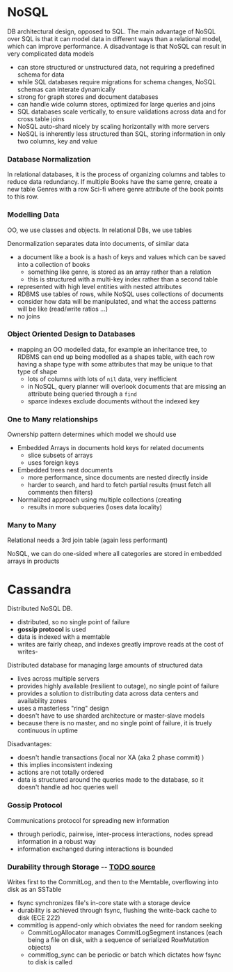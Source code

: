 # NoSQL
DB architectural design, opposed to SQL. The main advantage of NoSQL over SQL is that it can model data in different ways than a relational model, which can improve performance. A disadvantage is that NoSQL can result in very complicated data models 
- can store structured or unstructured data, not requiring a predefined schema for data
- while SQL databases require migrations for schema changes, NoSQL schemas can interate dynamically 
- strong for graph stores and document databases
- can handle wide column stores, optimized for large queries and joins
- SQL databases scale vertically, to ensure validations across data and for cross table joins
- NoSQL auto-shard nicely by scaling horizontally with more servers
- NoSQL is inherently less structured than SQL, storing information in only two columns, key and value

### Database Normalization
In relational databases, it is the process of organizing columns and tables to reduce data redundancy. If multiple Books have the same genre, create a new table Genres with a row Sci-fi where genre attribute of the book points to this row.

### Modelling Data
OO, we use classes and objects. In relational DBs, we use tables 

Denormalization separates data into documents, of similar data
- a document like a book is a hash of keys and values which can be saved into a collection of books
  - something like genre, is stored as an array rather than a relation
  - this is structured with a multi-key index rather than a second table 
- represented with high level entities with nested attributes
- RDBMS use tables of rows, while NoSQL uses collections of documents
- consider how data will be manipulated, and what the access patterns will be like (read/write ratios ...)
- no joins

### Object Oriented Design to Databases
- mapping an OO modelled data, for example an inheritance tree, to RDBMS can end up being modelled as a shapes table, with each row having a shape type with some attributes that may be unique to that type of shape
  - lots of columns with lots of `nil` data, very inefficient
  - in NoSQL, query planner will overlook documents that are missing an attribute being queried through a `find`
  - sparce indexes exclude documents without the indexed key 
  
### One to Many relationships
Ownership pattern determines which model we should use
- Embedded Arrays in documents hold keys for related documents
  - slice subsets of arrays
  - uses foreign keys
- Embedded trees nest documents
  - more performance, since documents are nested directly inside
  - harder to search, and hard to fetch partial results (must fetch all comments then filters)
- Normalized approach using multiple collections (creating 
  - results in more subqueries (loses data locality) 

### Many to Many
Relational needs a 3rd join table (again less performant)

NoSQL, we can do one-sided where all categories are stored in embedded arrays in products

# Cassandra
Distributed NoSQL DB. 
- distributed, so no single point of failure
- **gossip protocol** is used
- data is indexed with a memtable
- writes are fairly cheap, and indexes greatly improve reads at the cost of writes-

Distributed database for managing large amounts of structured data
- lives across multiple servers
- provides highly available (resilient to outage), no single point of failure
- provides a solution to distributing data across data centers and availability zones
- uses a masterless "ring" design
 - doesn't have to use sharded architecture or master-slave models
- because there is no master, and no single point of failure, it is truely continuous in uptime

Disadvantages:
- doesn't handle transactions (local nor XA (aka 2 phase commit) )
 - this implies inconsistent indexing
 - actions are not totally ordered
- data is structured around the queries made to the database, so it doesn't handle ad hoc queries well

### Gossip Protocol
Communications protocol for spreading new information 
- through periodic, pairwise, inter-process interactions, nodes spread information in a robust way
- information exchanged during interactions is bounded

### Durability through Storage -- [TODO source](https://static.googleusercontent.com/media/research.google.com/en//archive/bigtable-osdi06.pdf)
Writes first to the CommitLog, and then to the Memtable, overflowing into disk as an SSTable
- fsync synchronizes file's in-core state with a storage device
- durability is achieved through fsync, flushing the write-back cache to disk (ECE 222)
- commitlog is append-only which obviates the need for random seeking 
  - CommitLogAllocator manages CommitLogSegment instances (each being a file on disk, with a sequence of serialized RowMutation objects)
  - commitlog_sync can be periodic or batch which dictates how fsync to disk is called
